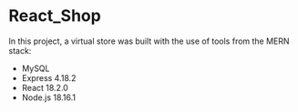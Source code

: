 # React_Shop
In this project, a virtual store was built with the use of tools from the MERN stack:

- MySQL
- Express 4.18.2
- React 18.2.0
- Node.js 18.16.1
